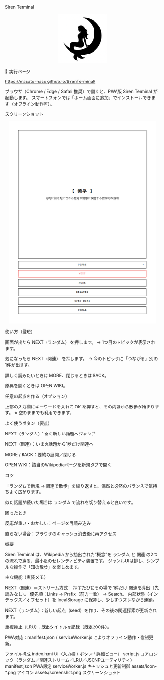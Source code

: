 Siren Terminal
<p align="center"> <img src="assets/icon-512.png" width="160" alt="Siren Terminal icon" /> </p>
🔗 実行ページ

https://masato-nasu.github.io/SirenTerminal/

ブラウザ（Chrome / Edge / Safari 推奨）で開くと、PWA版 Siren Terminal が起動します。
スマートフォンでは「ホーム画面に追加」でインストールできます（オフライン動作可）。

スクリーンショット
<p align="center"> <img src="assets/screenshot.png" alt="Siren Terminal Screenshot" width="480" /> </p>
使い方（最短）

画面が出たら NEXT（ランダム） を押します。
→ 1つ目のトピックが表示されます。

気になったら NEXT（関連） を押します。
→ 今のトピックに「つながる」別の1件が出ます。

詳しく読みたいときは MORE、閉じるときは BACK。

原典を開くときは OPEN WIKI。

任意の起点を作る（オプション）

上部の入力欄にキーワードを入れて OK を押すと、その内容から散歩が始まります。
※ 空のままでも利用できます。

よく使うボタン（要点）

NEXT（ランダム）：全く新しい話題へジャンプ

NEXT（関連）：いまの話題から1歩だけ関連へ

MORE / BACK：要約の展開／閉じる

OPEN WIKI：該当のWikipediaページを新規タブで開く

コツ

「ランダムで新規 → 関連で散歩」を繰り返すと、偶然と必然のバランスで気持ちよく広がります。

似た話題が続いた場合は ランダム で流れを切り替えると良いです。

困ったとき

反応が重い・おかしい：ページを再読み込み

直らない場合：ブラウザのキャッシュ消去後に再アクセス

概要

Siren Terminal は、Wikipedia から抽出された“概念”を ランダム と 関連 の2つの流れで辿る、最小限のセレンディピティ装置です。
ジャンルUIは排し、シンプルな操作で「知の散歩」を楽しめます。

主な機能（実装メモ）

NEXT（関連）＝ストリーム方式：
押すたびにその場で 1件だけ 関連を導出（先読みなし）。
優先順：Links → Prefix（前方一致） → Search。
内部状態（インデックス／オフセット）を localStorage に保持し、少しずつズレながら連鎖。

NEXT（ランダム）：新しい起点（seed）を作り、その後の関連探索が更新されます。

重複抑止（LRU）：既出タイトルを記録（既定200件）。

PWA対応：manifest.json / serviceWorker.js によりオフライン動作・強制更新。

ファイル構成
index.html         UI（入力欄 / ボタン / 詳細ビュー）
script.js          コアロジック（ランダム／関連ストリーム／LRU／JSONPユーティリティ）
manifest.json      PWA設定
serviceWorker.js   キャッシュと更新制御
assets/icon-*.png  アイコン
assets/screenshot.png スクリーンショット
